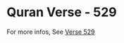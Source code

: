 # Quran Verse - 529 

For more infos, See [Verse 529](https://www.quranbookk.com/quran/search?q=529)